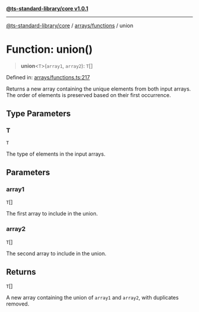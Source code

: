 [**@ts-standard-library/core v1.0.1**](../../../README.md)

***

[@ts-standard-library/core](../../../modules.md) / [arrays/functions](../README.md) / union

# Function: union()

> **union**\<`T`\>(`array1`, `array2`): `T`[]

Defined in: [arrays/functions.ts:217](https://github.com/gabaudette/ts-stdlib/blob/7333da76bc775fbabd0907ad8519b912cfc2fe26/packages/core/src/arrays/functions.ts#L217)

Returns a new array containing the unique elements from both input arrays.
The order of elements is preserved based on their first occurrence.

## Type Parameters

### T

`T`

The type of elements in the input arrays.

## Parameters

### array1

`T`[]

The first array to include in the union.

### array2

`T`[]

The second array to include in the union.

## Returns

`T`[]

A new array containing the union of `array1` and `array2`, with duplicates removed.
